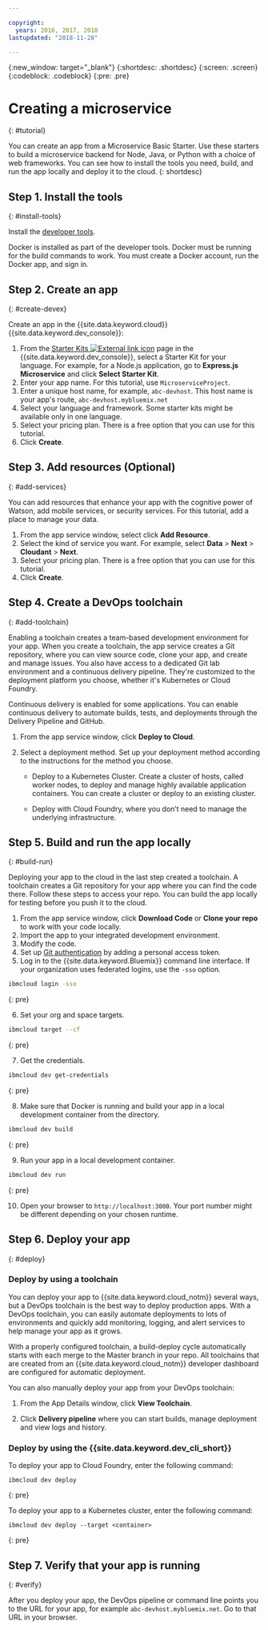 ```yaml
---

copyright:
  years: 2016, 2017, 2018
lastupdated: "2018-11-28"

---
```


{:new_window: target="_blank"}
{:shortdesc: .shortdesc}
{:screen: .screen}
{:codeblock: .codeblock}
{:pre: .pre}

# Creating a microservice
{: #tutorial}

You can create an app from a Microservice Basic Starter. Use these starters to build a microservice backend for Node, Java, or Python with a choice of web frameworks. You can see how to install the tools you need, build, and run the app locally and deploy it to the cloud.
{: shortdesc}

## Step 1. Install the tools
{: #install-tools}

Install the [developer tools](/docs/cli/index.html).

Docker is installed as part of the developer tools. Docker must be running for the build commands to work. You must create a Docker account, run the Docker app, and sign in.

## Step 2. Create an app
{: #create-devex}

Create an app in the {{site.data.keyword.cloud}} {{site.data.keyword.dev_console}}:

1. From the [Starter Kits ![External link icon](../../icons/launch-glyph.svg "External link icon")](https://{DomainName}/developer/appservice/starter-kits/) page in the {{site.data.keyword.dev_console}}, select a Starter Kit for your language. For example, for a Node.js application, go to **Express.js Microservice** and click **Select Starter Kit**.
2. Enter your app name. For this tutorial, use `MicroserviceProject`.
3. Enter a unique host name, for example, `abc-devhost`. This host name is your app's route, `abc-devhost.mybluemix.net`
4. Select your language and framework. Some starter kits might be available only in one language.
5. Select your pricing plan. There is a free option that you can use for this tutorial.
6. Click **Create**.

## Step 3. Add resources (Optional)
{: #add-services}

You can add resources that enhance your app with the cognitive power of Watson, add mobile services, or security services. For this tutorial, add a place to manage your data.

1. From the app service window, select click **Add Resource**.
2. Select the kind of service you want. For example, select **Data** > **Next** > **Cloudant** > **Next**.
3. Select your pricing plan. There is a free option that you can use for this tutorial.
4. Click **Create**.

## Step 4. Create a DevOps toolchain
{: #add-toolchain}

Enabling a toolchain creates a team-based development environment for your app. When you create a toolchain, the app service creates a Git repository, where you can view source code, clone your app, and create and manage issues. You also have access to a dedicated Git lab environment and a continuous delivery pipeline. They're customized to the deployment platform you choose, whether it's Kubernetes or Cloud Foundry.

Continuous delivery is enabled for some applications. You can enable continuous delivery to automate builds, tests, and deployments through the Delivery Pipeline and GitHub.

1. From the app service window, click **Deploy to Cloud**.
2. Select a deployment method. Set up your deployment method according to the instructions for the method you choose.

    * Deploy to a Kubernetes Cluster. Create a cluster of hosts, called worker nodes, to deploy and manage highly available application containers. You can create a cluster or deploy to an existing cluster.

    * Deploy with Cloud Foundry, where you don’t need to manage the underlying infrastructure.

## Step 5. Build and run the app locally
{: #build-run}

Deploying your app to the cloud in the last step created a toolchain. A toolchain creates a Git repository for your app where you can find the code there. Follow these steps to access your repo. You can build the app locally for testing before you push it to the cloud.

1. From the app service window, click **Download Code** or **Clone your repo** to work with your code locally.
2. Import the app to your integrated development environment.
3. Modify the code.
4. Set up [Git authentication](/docs/services/ContinuousDelivery/git_working.html#git_authentication) by adding a personal access token.
5. Log in to the {{site.data.keyword.Bluemix}} command line interface. If your organization uses federated logins, use the `-sso` option.

  ```bash
  ibmcloud login -sso
  ```
  {: pre}

6. Set your org and space targets.

  ```bash
  ibmcloud target --cf
  ```
  {: pre}

7.  Get the credentials.

  ```bash
  ibmcloud dev get-credentials
  ```
  {: pre}

8. Make sure that Docker is running and build your app in a local development container from the directory.

  ```bash
  ibmcloud dev build
  ```
  {: pre}

9. Run your app in a local development container.

  ```bash
  ibmcloud dev run
  ```
  {: pre}

10.  Open your browser to `http://localhost:3000`. Your port number might be different depending on your chosen runtime.

## Step 6. Deploy your app
{: #deploy}

### Deploy by using a toolchain

You can deploy your app to {{site.data.keyword.cloud_notm}} several ways, but a DevOps toolchain is the best way to deploy production apps. With a DevOps toolchain, you can easily automate deployments to lots of environments and quickly add monitoring, logging, and alert services to help manage your app as it grows.

With a properly configured toolchain, a build-deploy cycle automatically starts with each merge to the Master branch in your repo. All toolchains that are created from an {{site.data.keyword.cloud_notm}} developer dashboard are configured for automatic deployment.

You can also manually deploy your app from your DevOps toolchain:

1. From the App Details window, click **View Toolchain**.

2. Click **Delivery pipeline** where you can start builds, manage deployment and view logs and history.

### Deploy by using the {{site.data.keyword.dev_cli_short}}

To deploy your app to Cloud Foundry, enter the following command:

```
ibmcloud dev deploy
```
{: pre}

To deploy your app to a Kubernetes cluster, enter the following command:

```
ibmcloud dev deploy --target <container>
```
{: pre}

## Step 7. Verify that your app is running
{: #verify}

After you deploy your app, the DevOps pipeline or command line points you to the URL for your app, for example `abc-devhost.mybluemix.net`. Go to that URL in your browser.
